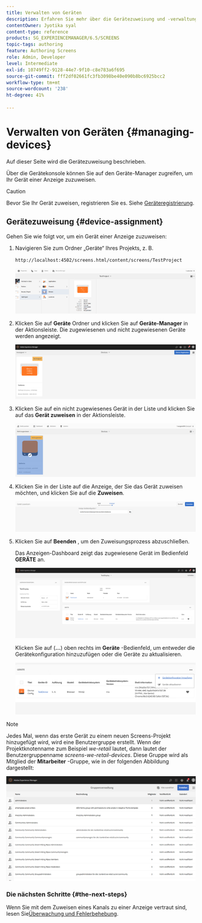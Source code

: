 ```yaml
---
title: Verwalten von Geräten
description: Erfahren Sie mehr über die Gerätezuweisung und -verwaltung in AEM Screens.
contentOwner: Jyotika syal
content-type: reference
products: SG_EXPERIENCEMANAGER/6.5/SCREENS
topic-tags: authoring
feature: Authoring Screens
role: Admin, Developer
level: Intermediate
exl-id: 10749ff2-9128-44e7-9f10-c8e783a6f695
source-git-commit: fff2df02661fc3fb3098be40e090b8bc6925bcc2
workflow-type: tm+mt
source-wordcount: '238'
ht-degree: 41%

---
```


# Verwalten von Geräten {#managing-devices}

Auf dieser Seite wird die Gerätezuweisung beschrieben.

Über die Gerätekonsole können Sie auf den Geräte-Manager zugreifen, um Ihr Gerät einer Anzeige zuzuweisen.

>[!CAUTION]
>
>Bevor Sie Ihr Gerät zuweisen, registrieren Sie es. Siehe [Geräteregistrierung](device-registration.md).

## Gerätezuweisung {#device-assignment}

Gehen Sie wie folgt vor, um ein Gerät einer Anzeige zuzuweisen:

1. Navigieren Sie zum Ordner „Geräte“ Ihres Projekts, z. B.

   `http://localhost:4502/screens.html/content/screens/TestProject`

   ![chlimage_1-32](assets/chlimage_1-32.png)

1. Klicken Sie auf **Geräte** Ordner und klicken Sie auf **Geräte-Manager** in der Aktionsleiste. Die zugewiesenen und nicht zugewiesenen Geräte werden angezeigt.

   ![chlimage_1-33](assets/chlimage_1-33.png)

1. Klicken Sie auf ein nicht zugewiesenes Gerät in der Liste und klicken Sie auf das **Gerät zuweisen** in der Aktionsleiste.

   ![chlimage_1-34](assets/chlimage_1-34.png)

1. Klicken Sie in der Liste auf die Anzeige, der Sie das Gerät zuweisen möchten, und klicken Sie auf die **Zuweisen**.

   ![chlimage_1-35](assets/chlimage_1-35.png)

1. Klicken Sie auf **Beenden** , um den Zuweisungsprozess abzuschließen.


   Das Anzeigen-Dashboard zeigt das zugewiesene Gerät im Bedienfeld **GERÄTE** an.

   ![chlimage_1-37](assets/chlimage_1-37.png)

   Klicken Sie auf (**...**) oben rechts im **Geräte** -Bedienfeld, um entweder die Gerätekonfiguration hinzuzufügen oder die Geräte zu aktualisieren.

   ![chlimage_1-38](assets/chlimage_1-38.png)

>[!NOTE]
>
>Jedes Mal, wenn das erste Gerät zu einem neuen Screens-Projekt hinzugefügt wird, wird eine Benutzergruppe erstellt.
>Wenn der Projektknotenname zum Beispiel *we-retail* lautet, dann lautet der Benutzergruppenname *screens-we-retail-devices*.
>Diese Gruppe wird als Mitglied der **Mitarbeiter** -Gruppe, wie in der folgenden Abbildung dargestellt:

![chlimage_1-39](assets/chlimage_1-39.png)

### Die nächsten Schritte {#the-next-steps}

Wenn Sie mit dem Zuweisen eines Kanals zu einer Anzeige vertraut sind, lesen Sie[Überwachung und Fehlerbehebung](monitoring-screens.md).
